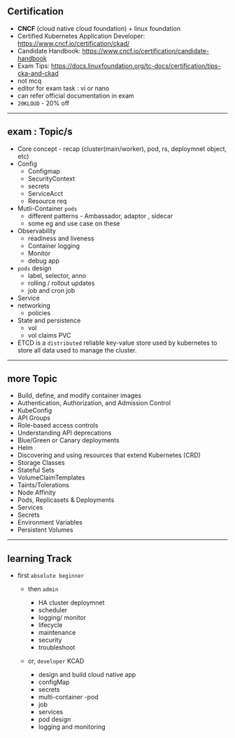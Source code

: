 ## Certification
- **CNCF** (cloud native cloud foundation) + linux foundation
- Certified Kubernetes Application Developer: https://www.cncf.io/certification/ckad/
- Candidate Handbook: https://www.cncf.io/certification/candidate-handbook
- Exam Tips: https://docs.linuxfoundation.org/tc-docs/certification/tips-cka-and-ckad
- not mcq
- editor for exam task  : vi or nano
- can refer official documentation in exam
- `20KLOUD` - 20% off

---
## exam : Topic/s
- Core concept - recap (cluster(main/worker), pod, rs, deploymnet object, etc)
- Config
  - Configmap
  - SecurityContext
  - secrets
  - ServiceAcct
  - Resource req
- Mutli-Container `pods`
  - different patterns - Ambassador, adaptor , sidecar
  - some eg and use case on these
- Observability
  - readiness and liveness
  - Container logging
  - Monitor
  - debug app
- `pods` design
  - label, selector, anno
  - rolling / rollout updates
  - job and cron job
- Service 
- networking
  - policies
- State and persistence
  - vol
  - vol claims PVC
- ETCD is a `distributed` reliable key-value store used by kubernetes to store all data used to manage the cluster.

--- 
## more Topic 
- Build, define, and modify container images
- Authentication, Authorization, and Admission Control
- KubeConfig
- API Groups
- Role-based access controls
- Understanding API deprecations
- Blue/Green or Canary deployments
- Helm
- Discovering and using resources that extend Kubernetes (CRD)
- Storage Classes 
- Stateful Sets 
- VolumeClaimTemplates
- Taints/Tolerations
- Node Affinity
- Pods, Replicasets & Deployments
- Services
- Secrets
- Environment Variables
- Persistent Volumes

---

## learning Track
- first `absolute beginner`

  - then `admin`
    - HA cluster deploymnet
    - scheduler
    - logging/ monitor
    - lifecycle
    - maintenance
    - security
    - troubleshoot

  - or, `developer` KCAD
    - design and build cloud native app
    - configMap
    - secrets
    - multi-container -pod
    - job
    - services
    - pod design
    - logging and monitoring



